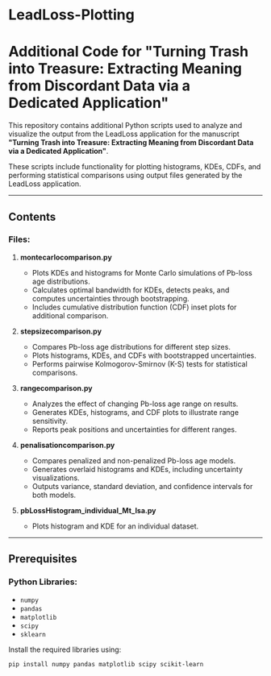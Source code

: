 # LeadLoss-Plotting
# Additional Code for "Turning Trash into Treasure: Extracting Meaning from Discordant Data via a Dedicated Application"

This repository contains additional Python scripts used to analyze and visualize the output from the LeadLoss application for the manuscript **"Turning Trash into Treasure: Extracting Meaning from Discordant Data via a Dedicated Application"**.

These scripts include functionality for plotting histograms, KDEs, CDFs, and performing statistical comparisons using output files generated by the LeadLoss application.

---

## Contents

### Files:
1. **montecarlocomparison.py**  
   - Plots KDEs and histograms for Monte Carlo simulations of Pb-loss age distributions.
   - Calculates optimal bandwidth for KDEs, detects peaks, and computes uncertainties through bootstrapping.
   - Includes cumulative distribution function (CDF) inset plots for additional comparison.

2. **stepsizecomparison.py**  
   - Compares Pb-loss age distributions for different step sizes.
   - Plots histograms, KDEs, and CDFs with bootstrapped uncertainties.
   - Performs pairwise Kolmogorov-Smirnov (K-S) tests for statistical comparisons.

3. **rangecomparison.py**  
   - Analyzes the effect of changing Pb-loss age range on results.
   - Generates KDEs, histograms, and CDF plots to illustrate range sensitivity.
   - Reports peak positions and uncertainties for different ranges.

4. **penalisationcomparison.py**  
   - Compares penalized and non-penalized Pb-loss age models.
   - Generates overlaid histograms and KDEs, including uncertainty visualizations.
   - Outputs variance, standard deviation, and confidence intervals for both models.

5. **pbLossHistogram_individual_Mt_Isa.py**  
   - Plots histogram and KDE for an individual dataset.

---

## Prerequisites

### Python Libraries:
- `numpy`
- `pandas`
- `matplotlib`
- `scipy`
- `sklearn`

Install the required libraries using:

```bash
pip install numpy pandas matplotlib scipy scikit-learn
